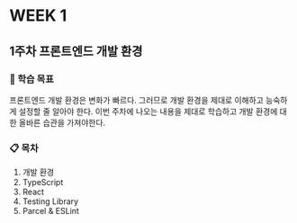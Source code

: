 # WEEK 1

## 1주차 프론트엔드 개발 환경

### 🎯 학습 목표

프론트엔드 개발 환경은 변화가 빠르다. 그러므로 개발 환경을 제대로 이해하고 능숙하게 설정할 줄 알아야 한다. 이번 주차에 나오는 내용을 제대로 학습하고 개발 환경에 대한 올바른 습관을 가져야한다.

### 📋 목차

1. 개발 환경
2. TypeScript
3. React
4. Testing Library
5. Parcel & ESLint
